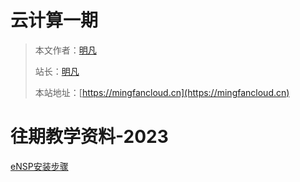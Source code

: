 # 云计算一期

> 本文作者：[明凡]()
>
> 站长：[明凡]()
>
> 本站地址：[https://mingfancloud.cn](https://mingfancloud.cn)

# 往期教学资料-2023

[eNSP安装步骤](eNSP安装步骤.md)

